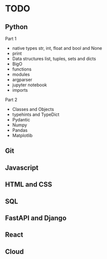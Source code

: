 # TODO

## Python

Part 1
- native types str, int, float and bool and None
- print
- Data structures list, tuples, sets and dicts
- BigO
- functions
- modules
- argparser
- jupyter notebook
- imports


Part 2
- Classes and Objects
- typehints and TypeDict
- Pydantic
- Numpy
- Pandas
- Matplotlib


## Git



## Javascript



## HTML and CSS



## SQL


## FastAPI and Django



## React


## Cloud